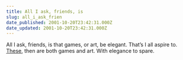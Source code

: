 ```yaml
---
title: All I ask, friends, is
slug: all_i_ask_frien
date_published: 2001-10-20T23:42:31.000Z
date_updated: 2001-10-20T23:42:31.000Z
---
```


All I ask, friends, is that games, or art, be elegant. That’s I all aspire to. [These](http://www.ferryhalim.com/orisinal/), then are both games and art. With elegance to spare.
